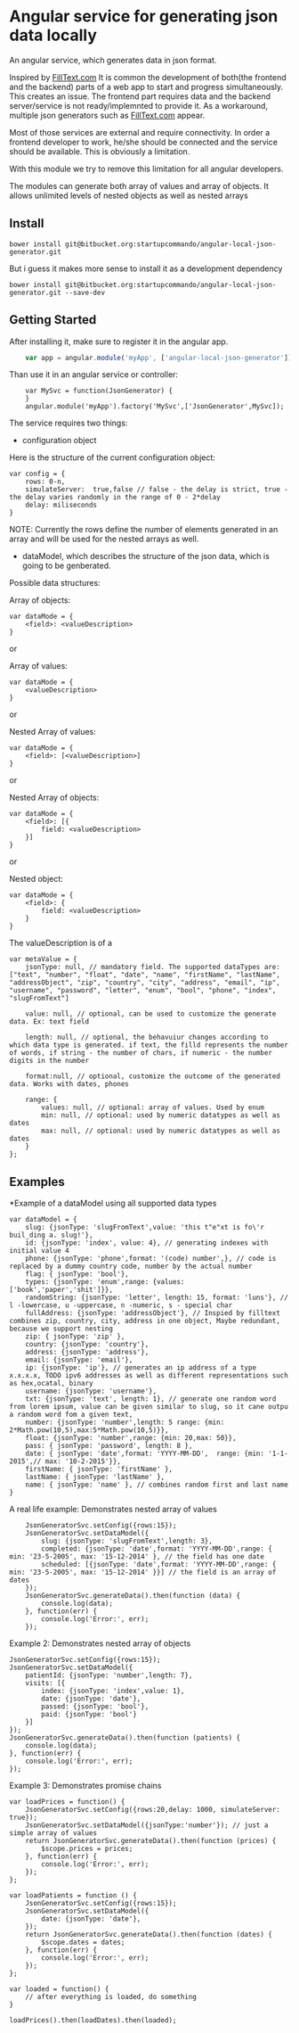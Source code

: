 # Angular service for generating json data locally 

An angular service, which generates data in json format. 

Inspired by [FillText.com](http://www.filltext.com/)
It is common the development of both(the frontend and the backend) parts of a web app to start and progress simultaneously. This creates an issue. The frontend part requires data and the backend server/service is not ready/implemnted to provide it. As a workaround, multiple json generators such as [FillText.com](http://www.filltext.com/) appear.

Most of those services are external and require connectivity. In order a frontend developer to work, he/she should be connected and the service should be available. This is obviously a limitation. 

With this module we try to remove this limitation for all angular developers. 

The modules can generate both array of values and array of objects. It allows unlimited levels of nested objects as well as nested arrays

## Install

```
bower install git@bitbucket.org:startupcommando/angular-local-json-generator.git
```

But i guess it makes more sense to install it as a development dependency 

```
bower install git@bitbucket.org:startupcommando/angular-local-json-generator.git --save-dev
```
   
## Getting Started

After installing it, make sure to register it in the angular app.
```javascript
	var app = angular.module('myApp', ['angular-local-json-generator']);
``` 
Than use it in an angular service or controller:
```
	var MySvc = function(JsonGenerator) {
	}
	angular.module('myApp').factory('MySvc',['JsonGenerator',MySvc]);

```

The service requires two things:
* configuration object

Here is the structure of the current configuration object:

	var config = {
		rows: 0-n,
		simulateServer:  true,false // false - the delay is strict, true - the delay varies randomly in the range of 0 - 2*delay
		delay: miliseconds
	}

NOTE: Currently the rows define the number of elements generated in an array and will be used for the nested arrays as well. 

* dataModel, which describes the structure of the json data, which is going to be genberated. 

Possible data structures: 

Array of objects:

	var dataMode = {
		<field>: <valueDescription>
	}

or

Array of values:

	var dataMode = {
		<valueDescription>
	}

or

Nested Array of values:

	var dataMode = {
		<field>: [<valueDescription>]
	}

or 

Nested Array of objects:

	var dataMode = {
		<field>: [{
			field: <valueDescription>
		}]
	}

or 

Nested object:

	var dataMode = {
		<field>: {
			field: <valueDescription>
		}
	}


The valueDescription is of a 

	var metaValue = {
		jsonType: null, // mandatory field. The supported dataTypes are: ["text", "number", "float", "date", "name", "firstName", "lastName", "addressObject", "zip", "country", "city", "address", "email", "ip", "username", "password", "letter", "enum", "bool", "phone", "index", "slugFromText"]

		value: null, // optional, can be used to customize the generate data. Ex: text field
		
		length: null, // optional, the behavuiur changes according to which data type is generated. if text, the filld represents the number of words, if string - the number of chars, if numeric - the number digits in the number

		format:null, // optional, customize the outcome of the generated data. Works with dates, phones 

		range: {
			values: null, // optional: array of values. Used by enum
			min: null, // optional: used by numeric datatypes as well as dates
			max: null, // optional: used by numeric datatypes as well as dates
		}
	};

## Examples

*Example of a dataModel using all supported data types

	var dataModel = {
		slug: {jsonType: 'slugFromText',value: 'this t"e"xt is fo\'r buil_ding a. slug!'},
		id: {jsonType: 'index', value: 4}, // generating indexes with initial value 4
		phone: {jsonType: 'phone',format: '(code) number',}, // code is replaced by a dummy country code, number by the actual number
		flag: { jsonType: 'bool'},
		types: {jsonType: 'enum',range: {values: ['book','paper','shit']}},
		randomString: {jsonType: 'letter', length: 15, format: 'luns'}, // l -lowercase, u -uppercase, n -numeric, s - special char
		fullAddress: {jsonType: 'addressObject'}, // Inspied by filltext combines zip, country, city, address in one object, Maybe redundant, because we support nesting
		zip: { jsonType: 'zip' },
		country: {jsonType: 'country'},
		address: {jsonType: 'address'},
		email: {jsonType: 'email'},
		ip: {jsonType: 'ip'}, // generates an ip address of a type x.x.x.x, TODO ipv6 addresses as well as different representations such as hex,ocatal, binary
		username: {jsonType: 'username'},
		txt: {jsonType: 'text', length: 1}, // generate one random word from lorem ipsum, value can be given similar to slug, so it cane outpu a random word fom a given text, 
		number: {jsonType: 'number',length: 5 range: {min: 2*Math.pow(10,5),max:5*Math.pow(10,5)}},
		float: {jsonType: 'number',range: {min: 20,max: 50}},
		pass: {	jsonType: 'password', length: 8 },
		date: {	jsonType: 'date',format: 'YYYY-MM-DD',	range: {min: '1-1-2015',// max: '10-2-2015'}},
		firstName: { jsonType: 'firstName' },
		lastName: { jsonType: 'lastName' },
		name: { jsonType: 'name' }, // combines random first and last name
	}


A real life example: Demonstrates nested array of values

		JsonGeneratorSvc.setConfig({rows:15});
		JsonGeneratorSvc.setDataModel({
			slug: {jsonType: 'slugFromText',length: 3},
			completed: {jsonType: 'date',format: 'YYYY-MM-DD',range: { min: '23-5-2005', max: '15-12-2014' }, // the field has one date
			scheduled: [{jsonType: 'date',format: 'YYYY-MM-DD',range: { min: '23-5-2005', max: '15-12-2014' }}] // the field is an array of dates
		});
		JsonGeneratorSvc.generateData().then(function (data) {
			console.log(data);
		}, function(err) {
			console.log('Error:', err);
		});


Example 2: Demonstrates nested array of objects

	JsonGeneratorSvc.setConfig({rows:15});
	JsonGeneratorSvc.setDataModel({
		patientId: {jsonType: 'number',length: 7},
		visits: [{
			index: {jsonType: 'index',value: 1},
			date: {jsonType: 'date'},
			passed: {jsonType: 'bool'},
			paid: {jsonType: 'bool'}
		}]
	});
	JsonGeneratorSvc.generateData().then(function (patients) {
		console.log(data);
	}, function(err) {
		console.log('Error:', err);
	});

Example 3: Demonstrates promise chains

	var loadPrices = function() {
		JsonGeneratorSvc.setConfig({rows:20,delay: 1000, simulateServer: true});
		JsonGeneratorSvc.setDataModel({jsonType:'number'}); // just a simple array of values
		return JsonGeneratorSvc.generateData().then(function (prices) {
			$scope.prices = prices;
		}, function(err) {
			console.log('Error:', err);
		});
	};

	var loadPatients = function () {
		JsonGeneratorSvc.setConfig({rows:15});
		JsonGeneratorSvc.setDataModel({
			date: {jsonType: 'date'},
		});
		return JsonGeneratorSvc.generateData().then(function (dates) {
			$scope.dates = dates;
		}, function(err) {
			console.log('Error:', err);
		});			
	};

	var loaded = function() {
		// after everything is loaded, do something
	}

	loadPrices().then(loadDates).then(loaded);